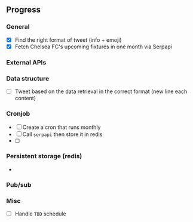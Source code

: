 ## Progress

### General
- [x] Find the right format of tweet (info + emoji)
- [x] Fetch Chelsea FC's upcoming fixtures in one month via Serpapi

### External APIs

### Data structure
- [ ] Tweet based on the data retrieval in the correct format (new line each content)

### Cronjob
- [ ] Create a cron that runs monthly
- [ ] Call `serpapi` then store it in redis
- [ ] 

### Persistent storage (redis)
- 

### Pub/sub

### Misc
- [ ] Handle `TBD` schedule
